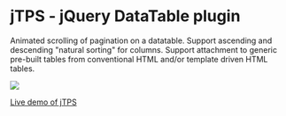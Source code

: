 # jTPS - jQuery DataTable plugin

Animated scrolling of pagination on a datatable. Support ascending and descending "natural sorting" for columns. Support attachment to generic pre-built tables from conventional HTML and/or template driven HTML tables.

![](http://jquery-jtps.googlecode.com/files/jTPS-0.1-ss.jpg)

[Live demo of jTPS](http://overset.github.io/jquery-jtps/jTPS.html)
